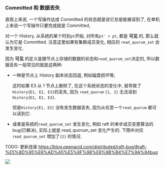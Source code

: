 
### Committed 和 数据丢失

直观上来说, 一个写操作达成 Committed 的状态就是说它总是能被读到了,
在单机上来说一个写操作只要完成就是 Committed,


对一个 History, 从系统的某个时刻`pt`开始, 对所有`pt' > pt`, 都是 **可见** 的,
那么就认为它是 Committed. 注意这里如果有集群成员变化, 相应的 `read_quorum_set` 会发生变化.


因为 **可见** 的定义是跟节点上存储的数据的状态和`read_quorum_set`决定的,
所以数据丢失一般常见的就是这两种:
- 一种是节点上 History 副本状态回退, 例如磁盘损坏等;

  这时如果 E3 从 1 节点上删除了, 在这个系统状态的变化中, 就导致了`History{E1, E2, E3}`的丢失,
  因为 `read_quorum` `{1, 2}` 无法读到 `History{E1, E2, E3}`.

  但是`History{E1, E2}` 没有发生数据丢失, 因为从任意一个`read_quorum`
  都可以读到它.

- 或者是系统的`read_quorum_set` 发生变化, 例如 raft 的单步成员变更算法的 bug(已解决), 实际上就是 read_quorum_set 变化产生的. 下图中对应`read_quorum_set` 增加了`{2}` 的情况.

TODO: 更新连接
https://blog.openacid.com/distributed/raft-bug/#raft-%E5%8D%95%E6%AD%A5%E5%8F%98%E6%9B%B4%E7%9A%84bug

![](history-data-loss.excalidraw.png)